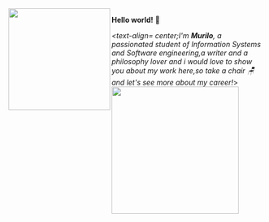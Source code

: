 <img align= "left" src=https://i.pinimg.com/enabled_lo/564x/f5/17/ca/f517ca578e816022f196ad939ecaa273.jpg width=200>

**Hello world!** 🌼<div></div>

*<text-align= center;I'm **Murilo**, a passionated student of Information Systems and Software engineering,a writer and a philosophy lover and i would love to show you about my work here,so take a chair 🪑 and let's see more about my career!*>
<img align= "bottom" src=https://i.pinimg.com/enabled_lo/564x/47/1c/e7/471ce7b6d591a328189506ae6cbb59d6.jpg width=250><div></div>




